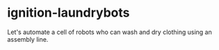 # ignition-laundrybots
Let's automate a cell of robots who can wash and dry clothing using an assembly line. 
